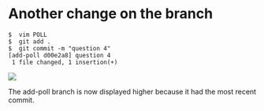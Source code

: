 # Another change on the branch

```
$  vim POLL
$  git add .
$  git commit -m "question 4"
[add-poll d00e2a8] question 4
 1 file changed, 1 insertion(+)
```
![](images/local/changes-on-branch-2.png)


The add-poll branch is now displayed higher because it had the most recent commit.



